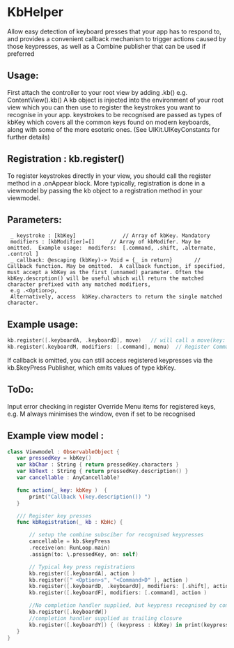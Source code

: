 # KbHelper

Allow easy detection of keyboard presses that your app has to respond to, and provides a convenient
callback mechanism to  trigger actions caused by those keypresses, as well as a Combine publisher that 
can be used if preferred

## Usage:
 First attach the controller to your root view by adding .kb()
 e.g.  ContentView().kb()
 A kb object is injected into the environment of your root view which you can then use to register the keystrokes you want to recognise in your app.
 keystrokes to be recognised are passed as types of kbKey which covers all the common keys found on modern keyboards, along with some of the more esoteric ones.  (See UIKit.UIKeyConstants for further details)

##  Registration : kb.register()
 To register keystrokes directly in your view, you should call the register method in a .onAppear block. More typically, registration is done in a viewmodel by passing the kb object to a registration method in your viewmodel.
 ## Parameters:
     _ keystroke : [kbKey]               // Array of kbKey. Mandatory
     modifiers : [kbModifier]=[]     // Array of kbModifer. May be omitted.  Example usage:  modifers:  [.command, .shift, .alternate, .control ]
     _ callback: @escaping (kbKey)-> Void = {_ in return}       // Callback function. May be omitted.  A callback function, if specified,  must accept a kbKey as the first (unnamed) parameter. Often the kbKey.descrption() will be useful which will return the matched character prefixed with any matched modifiers,
     e.g .<Option>p,
     Alternatively, access  kbKey.characters to return the single matched character.
     
 ## Example usage:
 ```swift
 kb.register([.keyboardA, .keyboardD], move)   // will call a move(key: kbKey) function when A or D is pressed
 kb.register(.keyboardM, modifiers: [.command], menu)  // Register Command-M to invoke the menu(key: kbKey) method
```

 If callback is omitted, you can still access registered keypresses via the kb.$keyPress Publisher, which emits values of type kbKey.


 ## ToDo:
 Input error checking in register
 Override Menu items for registered keys, e.g. <Commnd>M always minimises the window, even if set to be recognised

 ## Example view model :
 ```swift
 class Viewmodel : ObservableObject {
    var pressedKey = kbKey()
    var kbChar : String { return pressedKey.characters }
    var kbText : String { return pressedKey.description() }
    var cancellable : AnyCancellable?

    func action(_ key: kbKey )  {
        print("Callback \(key.description()) ")
    }

    /// Register key presses
    func kbRegistration(_ kb : KbHc) {

        // setup the combine subsciber for recognised keypresses
        cancellable = kb.$keyPress
        .receive(on: RunLoop.main)
        .assign(to: \.pressedKey, on: self)

        // Typical key press registrations
        kb.register([.keyboardA], action )
        kb.register([" <Option>s", "<Command>D" ], action )
        kb.register([.keyboardD, .keyboardU], modifiers: [.shift], action )
        kb.register([.keyboardF], modifiers: [.command], action )

        //No completion handler supplied, but keypress recognised by combine publisher $keyPress
        kb.register([.keyboardW])
        //completion handler supplied as trailing closure
        kb.register([.keyboardY]) { (keypress : kbKey) in print(keypress.description()) }
    }
 }
 ```
